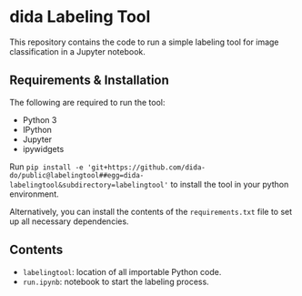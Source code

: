 # dida Labeling Tool

This repository contains the code to run a simple labeling tool for image classification in a Jupyter notebook.

<!-- It accompanies [this article](ADD-LINK) in the dida blog. -->

## Requirements & Installation
The following are required to run the tool:
- Python 3
- IPython
- Jupyter
- ipywidgets

Run `pip install -e 'git+https://github.com/dida-do/public@labelingtool##egg=dida-labelingtool&subdirectory=labelingtool'` to install the tool in your python environment.

Alternatively, you can install the contents of the `requirements.txt` file to set up all necessary dependencies.

## Contents

- `labelingtool`: location of all importable Python code.
- `run.ipynb`: notebook to start the labeling process.